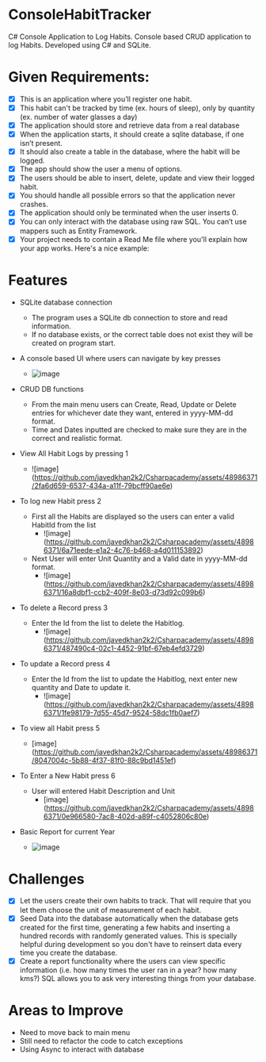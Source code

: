 # ConsoleHabitTracker
C# Console Application to Log Habits.
Console based CRUD application to log Habits.
Developed using C# and SQLite.


# Given Requirements:
- [x] This is an application where you’ll register one habit.
- [x] This habit can't be tracked by time (ex. hours of sleep), only by quantity (ex. number of water glasses a day)
- [x] The application should store and retrieve data from a real database
- [x] When the application starts, it should create a sqlite database, if one isn’t present.
- [x] It should also create a table in the database, where the habit will be logged.
- [x] The app should show the user a menu of options. 
- [x] The users should be able to insert, delete, update and view their logged habit.
- [x] You should handle all possible errors so that the application never crashes.
- [x] The application should only be terminated when the user inserts 0.
- [x] You can only interact with the database using raw SQL. You can’t use mappers such as Entity Framework.
- [x] Your project needs to contain a Read Me file where you'll explain how your app works. Here's a nice example: 

# Features

* SQLite database connection

	- The program uses a SQLite db connection to store and read information. 
	- If no database exists, or the correct table does not exist they will be created on program start.

* A console based UI where users can navigate by key presses
 
 	- ![image](https://github.com/javedkhan2k2/Csharpacademy/assets/48986371/c107b2bd-9f7a-4d07-905d-f6987275f480)

* CRUD DB functions

	- From the main menu users can Create, Read, Update or Delete entries for whichever date they want, entered in yyyy-MM-dd format. 
	- Time and Dates inputted are checked to make sure they are in the correct and realistic format. 

* View All Habit Logs by pressing 1
	- ![image] (https://github.com/javedkhan2k2/Csharpacademy/assets/48986371/2fa6d659-6537-434a-a11f-79bcff90ae6e)
* To log new Habit press 2
	- First all the Habits are displayed so the users can enter a valid HabitId from the list
		- ![image] (https://github.com/javedkhan2k2/Csharpacademy/assets/48986371/6a71eede-e1a2-4c76-b468-a4d011153892)
	- Next User will enter Unit Quantity and a Valid date in yyyy-MM-dd format.
		- ![image] (https://github.com/javedkhan2k2/Csharpacademy/assets/48986371/16a8dbf1-ccb2-409f-8e03-d73d92c099b6)
* To delete a Record press 3
	- Enter the Id from the list to delete the Habitlog.
		- ![image] (https://github.com/javedkhan2k2/Csharpacademy/assets/48986371/487490c4-02c1-4452-91bf-67eb4efd3729)
* To update a Record press 4
	- Enter the Id from the list to update the Habitlog, next enter new quantity and Date to update it.
		- ![image] (https://github.com/javedkhan2k2/Csharpacademy/assets/48986371/1fe98179-7d55-45d7-9524-58dc1fb0aef7)
* To view all Habit press 5
	- [image] (https://github.com/javedkhan2k2/Csharpacademy/assets/48986371/8047004c-5b88-4f37-81f0-88c9bd1451ef)
* To Enter a New Habit press 6
	- User will entered Habit Description and Unit
		- [image] (https://github.com/javedkhan2k2/Csharpacademy/assets/48986371/0e966580-7ac8-402d-a89f-c4052806c80e)
* Basic Report for current Year
	- ![image](https://github.com/javedkhan2k2/Csharpacademy/assets/48986371/b623a3e5-74b9-422e-8f5c-c47abd34d283)



# Challenges
	
- [x] Let the users create their own habits to track. That will require that you let them choose the unit of measurement of each habit.
- [x] Seed Data into the database automatically when the database gets created for the first time, generating a few habits and inserting a hundred records with randomly generated values. This is specially helpful during development so you don't have to reinsert data every time you create the database.
- [x] Create a report functionality where the users can view specific information (i.e. how many times the user ran in a year? how many kms?) SQL allows you to ask very interesting things from your database.
	
# Areas to Improve
 - Need to move back to main menu
 - Still need to refactor the code to catch exceptions
 - Using Async to interact with database
